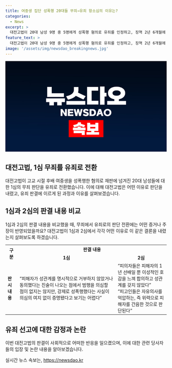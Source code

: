 ```yaml
---
title: 여중생 집단 성폭행 20대들 무죄→유죄 항소심의 이유는?
categories:
  - News
excerpt: >
  대전고법이 20대 남성 9명 중 5명에게 성폭행 혐의로 유죄를 인정하고, 징역 2년 6개월에 집행유예 3년을 선고했다. 이들은 2020년 여중생을 강요한 혐의로 기소되었으나, 1심에서는 무죄 판결을 받았다. 그러나 2심에서는 피해자의 자유의사를 억압한 것으로 판단해 유죄를 선고하고, 피해자 보상 및 감형 등을 고려해 형량을 결정했다. 1명에 대해서는 무죄를 유지했다.
feature_text: >
  대전고법이 20대 남성 9명 중 5명에게 성폭행 혐의로 유죄를 인정하고, 징역 2년 6개월에 집행유예 3년을 선고했다. 이들은 2020년 여중생을 강요한 혐의로 기소되었으나, 1심에서는 무죄 판결을 받았다. 그러나 2심에서는 피해자의 자유의사를 억압한 것으로 판단해 유죄를 선고하고, 피해자 보상 및 감형 등을 고려해 형량을 결정했다. 1명에 대해서는 무죄를 유지했다.
image: '/assets/img/newsdao_breakingnews.jpg'
---
```


<p><img src="/assets/img/newsdao_breakingnews.jpg" alt="ontimetimes 속보" /></p>

<h2 data-ke-size="size26">대전고법, 1심 무죄를 유죄로 전환</h2>

<p data-ke-size="size16">대전고법이 고교 시절 후배 여중생을 성폭행한 혐의로 재판에 넘겨진 20대 남성들에 대한 1심의 무죄 판단을 유죄로 전환했습니다. 이에 대해 대전고법은 어떤 이유로 판단을 내렸고, 유죄 판결에 이르게 된 과정과 이유를 살펴보겠습니다.</p>

<h2 data-ke-size="size26">1심과 2심의 판결 내용 비교</h2>

<p data-ke-size="size16">1심과 2심의 판결 내용을 비교했을 때, 무죄에서 유죄로의 판단 전환에는 어떤 증거나 주장이 반영되었을까요? 대전고법이 1심과 2심에서 각각 어떤 이유로 이 같은 결론을 내렸는지 살펴보도록 하겠습니다.</p>

<table>
    <tr>
        <th rowspan="2">구분</th>
        <th colspan="2">판결 내용</th>
    </tr>
    <tr>
        <td style="text-align: center; height: 17px;"><b>1심</b></td>
        <td style="text-align: center; height: 17px;"><b>2심</b></td>
    </tr>
    <tr>
        <td><b>판시 내용</b></td>
        <td>“피해자가 성관계를 명시적으로 거부하지 않았거나 동의했다는 진술이 나오는 점에서 범행을 의심할 점이 없지는 않지만, 강제로 성폭행했다는 사실이 의심의 여지 없이 증명됐다고 보기는 어렵다”</td>
        <td>“피의자들은 피해자의 1년 선배일 뿐 이성적인 호감을 느껴 합의하고 성관계를 갖지 않았다”<br>“피고인들은 자유의사를 억압하는, 즉 위력으로 피해자를 간음한 것으로 판단된다“</td>
    </tr>
</table>

<h2 data-ke-size="size26">유죄 선고에 대한 감정과 논란</h2>

<p data-ke-size="size16">이번 대전고법의 판결이 사회적으로 어떠한 반응을 일으켰으며, 이에 대한 관련 당사자들의 입장 및 논란 내용을 알아보겠습니다.</p>
실시간 뉴스 속보는, <a href="https://newsdao.kr" rel="dofollow">https://newsdao.kr</a>


